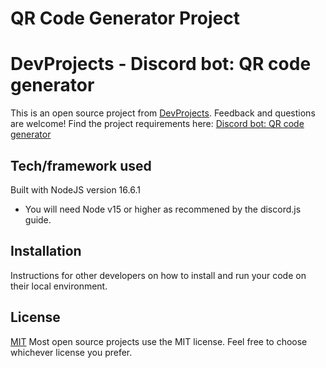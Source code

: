 # QR Code Generator Project

# DevProjects - Discord bot: QR code generator

This is an open source project from [DevProjects](http://www.codementor.io/projects). Feedback and questions are welcome!
Find the project requirements here: [Discord bot: QR code generator](https://www.codementor.io/projects/tool/discord-bot-qr-code-generator-cgkm8b16qf)

## Tech/framework used
Built with NodeJS version 16.6.1
- You will need Node v15 or higher as recommened by the discord.js guide.

## Installation
Instructions for other developers on how to install and run your code on their local environment.

## License
[MIT](https://choosealicense.com/licenses/mit/)
Most open source projects use the MIT license. Feel free to choose whichever license you prefer.
